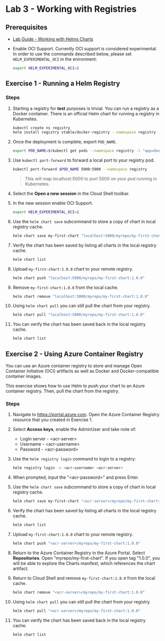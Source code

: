 # Lab 3 - Working with Registries

## Prerequisites

* [Lab Guide - Working with Helms Charts](./02-working-with-helms-charts.md)

* Enable OCI Support. Currently OCI support is considered experimental. In order to use the commands described below, please set ```HELM_EXPERIMENTAL_OCI``` in the enironment:

    ```bash
    export HELM_EXPERIMENTAL_OCI=1
    ```

## Exercise 1 - Running a Helm Registry

### Steps

1. Starting a registry for **test** purposes is trivial. You can run a registry as a Docker container. There is an official Helm chart for running a registry in Kubernetes.

    ```bash
    kubectl create ns registry
    helm install registry stable/docker-registry --namespace registry
    ```

2. Once the deployment is complete, export ```POD_NAME```.

    ```bash
    export POD_NAME=$(kubectl get pods --namespace registry -l "app=docker-registry,release=registry" -o jsonpath="{.items[0].metadata.name}")
    ```

3. Use ```kubectl port-forward``` to forward a local port to your registry pod.

    ```bash
    kubectl port-forward $POD_NAME 5000:5000 --namespace registry
    ```

    > This will map localhost:5000 to port 5000 on your pod running in Kubernetes.

4. Select the **Open a new session** in the Cloud Shell toolbar.

5. In the new session enable OCI Support.

    ```bash
    export HELM_EXPERIMENTAL_OCI=1
    ```

5. Use the ```helm chart save``` subcommand to store a copy of chart in local registry cache.

    ```bash
    helm chart save my-first-chart "localhost:5000/myrepo/my-first-chart:1.0.0"
    ```

6. Verify the chart has been saved by listing all charts in the local registry cache.

    ```bash
    helm chart list
    ```

7. Upload ```my-first-chart:1.0.0``` chart to your remote registry.

    ```bash
    helm chart push "localhost:5000/myrepo/my-first-chart:1.0.0"
    ```

8. Remove ```my-first-chart:1.0.0``` from the local cache.

    ```bash
    helm chart remove "localhost:5000/myrepo/my-first-chart:1.0.0"
    ```

9. Using ```helm chart pull``` you can still pull the chart from your registry.

    ```bash
    helm chart pull "localhost:5000/myrepo/my-first-chart:1.0.0"
    ```

10. You can verify the chart has been saved back in the local registry cache.

    ```bash
    helm chart list
    ```

## Exercise 2 - Using Azure Container Registry
You can use an Azure container registry to store and manage Open Container Initiative (OCI) artifacts as well as Docker and Docker-compatible container images.

This exercise shows how to use Helm to push your chart to an Azure container registry. Then, pull the chart from the registry. 

### Steps

1. Navigate to https://portal.azure.com. Open the Azure Container Registry resource that you created in Exercise 1.

2. Select **Access keys**, enable the AdminUser and take note of:

    * Login server - \<acr-server>
    * Username - \<acr-username>
    * Password - \<acr-password>

3. Use the ```helm registry login``` command to login to a registry:

    ```bash
    helm registry login -u <acr-username> <acr-server>
    ```

4. When prompted, input the "\<acr-password>" and press Enter.

5. Use the ```helm chart save``` subcommand to store a copy of chart in local registry cache.

    ```bash
    helm chart save my-first-chart "<acr-server>/myrepo/my-first-chart:1.0.0"
    ```

6. Verify the chart has been saved by listing all charts in the local registry cache.

    ```bash
    helm chart list
    ```

7. Upload ```my-first-chart:1.0.0``` chart to your remote registry.

    ```bash
    helm chart push "<acr-server>/myrepo/my-first-chart:1.0.0"
    ```

8. Return to the Azure Container Registry in the Azure Portal. Select **Repositories**. Open "myrepo/my-first-chart". If you open tag "1.0.0", you will be able to explore the Charts manifest, which references the chart artifact. 

8. Return to Cloud Shell and remove ```my-first-chart:1.0.0``` from the local cache.

    ```bash
    helm chart remove "<acr-server>/myrepo/my-first-chart:1.0.0"
    ```

9. Using ```helm chart pull``` you can still pull the chart from your registry.

    ```bash
    helm chart pull "<acr-server>/myrepo/my-first-chart:1.0.0"
    ```

10. You can verify the chart has been saved back in the local registry cache.

    ```bash
    helm chart list
    ```
